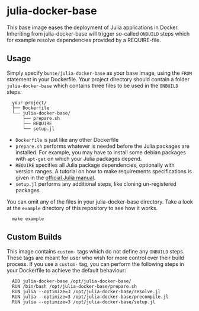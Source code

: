 # julia-docker-base

This base image eases the deployment of Julia applications in Docker.
Inheriting from julia-docker-base will trigger so-called `ONBUILD` steps
which for example resolve dependencies provided by a REQUIRE-file.

## Usage

Simply specify `bunse/julia-docker-base` as your base image, using the `FROM` statement
in your Dockerfile. Your project directory should contain a folder `julia-docker-base`
which contains three files to be used in the `ONBUILD` steps.

      your-project/
      ├── Dockerfile
      └── julia-docker-base/
          ├── prepare.sh
          ├── REQUIRE
          └── setup.jl

- `Dockerfile` is just like any other Dockerfile
- `prepare.sh` performs whatever is needed before the Julia packages are installed.
  For example, you may have to install some debian packages with `apt-get` on which
  your Julia packages depend.
- `REQUIRE` specifies all Julia package dependencies, optionally with version ranges.
  A tutorial on how to make requirements specifications is given in the
  [official Julia manual](https://docs.julialang.org/en/v0.6/manual/packages/#Requirements-Specification-1).
- `setup.jl` performs any additional steps, like cloning un-registered packages.

You can omit any of the files in your julia-docker-base directory.
Take a look at the `example` directory of this repository to see how it works.

      make example

## Custom Builds

This image contains `custom-` tags which do not define any `ONBUILD` steps.
These tags are meant for user who wish for more control over their build process.
If you use a `custom-` tag, you can perform the following steps in your
Dockerfile to achieve the default behaviour:

      ADD julia-docker-base /opt/julia-docker-base/
      RUN /bin/bash /opt/julia-docker-base/prepare.sh
      RUN julia --optimize=3 /opt/julia-docker-base/resolve.jl
      RUN julia --optimize=3 /opt/julia-docker-base/precompile.jl
      RUN julia --optimize=3 /opt/julia-docker-base/setup.jl
